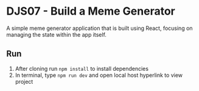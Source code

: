 # DJS07 - Build a Meme Generator

A simple meme generator application that is built using React, focusing on managing the state within the app itself.

## Run

1. After cloning run `npm install` to install dependencies
2. In terminal, type `npm run dev` and open local host hyperlink to view project
